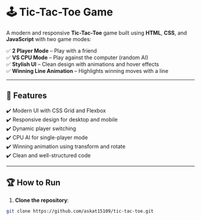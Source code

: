 # 🕹️ Tic-Tac-Toe Game

A modern and responsive **Tic-Tac-Toe** game built using **HTML**, **CSS**, and **JavaScript** with two game modes:

✅ **2 Player Mode** – Play with a friend  
✅ **VS CPU Mode** – Play against the computer (random AI)  
✅ **Stylish UI** – Clean design with animations and hover effects  
✅ **Winning Line Animation** – Highlights winning moves with a line  

---

## 🚀 **Features**
✔️ Modern UI with CSS Grid and Flexbox  
✔️ Responsive design for desktop and mobile  
✔️ Dynamic player switching  
✔️ CPU AI for single-player mode  
✔️ Winning animation using transform and rotate  
✔️ Clean and well-structured code  

---

## 🏆 **How to Run**
1. **Clone the repository**:
```bash
git clone https://github.com/askat15109/tic-tac-toe.git
